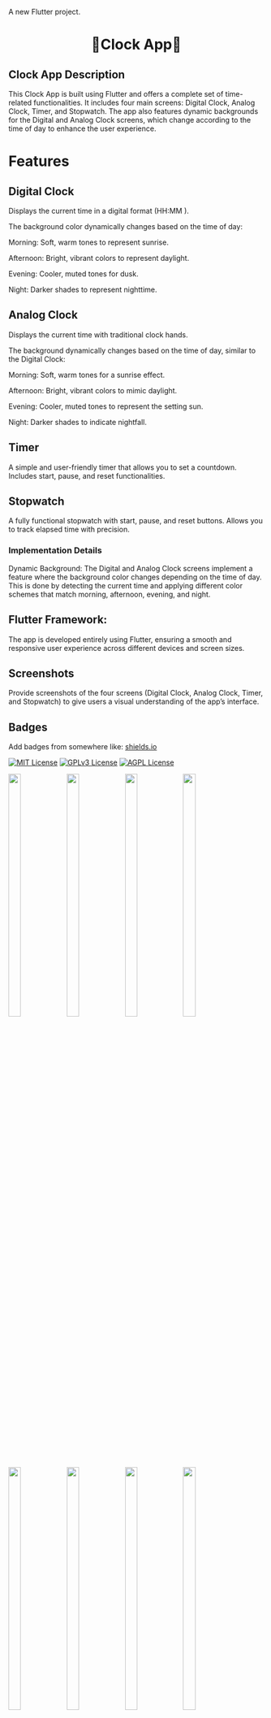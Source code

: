 

A new Flutter project.



<h1 align="center">🔶Clock App🔶</h1>

## Clock App Description
This Clock App is built using Flutter and offers a complete set of time-related functionalities. It includes four main screens: Digital Clock, Analog Clock, Timer, and Stopwatch. The app also features dynamic backgrounds for the Digital and Analog Clock screens, which change according to the time of day to enhance the user experience.

# Features
## Digital Clock
Displays the current time in a digital format (HH:MM
).

The background color dynamically changes based on the time of day:

Morning: Soft, warm tones to represent sunrise.

Afternoon: Bright, vibrant colors to represent daylight.

Evening: Cooler, muted tones for dusk.

Night: Darker shades to represent nighttime.

## Analog Clock

Displays the current time with traditional clock hands.

The background dynamically changes based on the time of day, similar to the Digital Clock:

Morning: Soft, warm tones for a sunrise effect.

Afternoon: Bright, vibrant colors to mimic daylight.

Evening: Cooler, muted tones to represent the setting sun.

Night: Darker shades to indicate nightfall.

## Timer

A simple and user-friendly timer that allows you to set a countdown.
Includes start, pause, and reset functionalities.

## Stopwatch

A fully functional stopwatch with start, pause, and reset buttons.
Allows you to track elapsed time with precision.

### Implementation Details
Dynamic Background: The Digital and Analog Clock screens implement a feature where the background color changes depending on the time of day. This is done by detecting the current time and applying different color schemes that match morning, afternoon, evening, and night.


## Flutter Framework: 
The app is developed entirely using Flutter, ensuring a smooth and responsive user experience across different devices and screen sizes.

## Screenshots
Provide screenshots of the four screens (Digital Clock, Analog Clock, Timer, and Stopwatch) to give users a visual understanding of the app’s interface.


## Badges

Add badges from somewhere like: [shields.io](https://shields.io/)

[![MIT License](https://img.shields.io/badge/License-MIT-green.svg)](https://choosealicense.com/licenses/mit/)
[![GPLv3 License](https://img.shields.io/badge/License-GPL%20v3-yellow.svg)](https://opensource.org/licenses/)
[![AGPL License](https://img.shields.io/badge/license-AGPL-blue.svg)](http://www.gnu.org/licenses/agpl-3.0)



<p>
 

  <img src="https://github.com/user-attachments/assets/48b50afb-93c3-4d65-8ab5-89b9ae036bf1" width="22%" Height="35%">
  <img src="https://github.com/user-attachments/assets/95812af5-1ece-4af0-a9e7-7488c9c83c66" width="22%" Height="35%">
  <img src="https://github.com/user-attachments/assets/5aec9a3f-cb86-49d2-bd17-2e446beff542" width="22%" Height="35%">
  <img src="https://github.com/user-attachments/assets/1e7097f9-e1fe-4deb-940a-ee49c7e65412" width="22%" Height="35%">
  <img src="https://github.com/user-attachments/assets/8c99a558-b81d-4062-8f7d-ccf9f4bbb32f" width="22%" Height="35%">
  <img src="https://github.com/user-attachments/assets/5f69b186-5f6e-4f6c-8594-eb41041204ce" width="22%" Height="35%">
  <img src="https://github.com/user-attachments/assets/dcf7336c-7823-4489-a35d-757dfcaba49a" width="22%" Height="35%">
  <img src="https://github.com/user-attachments/assets/63d4050b-8343-4a04-aa2b-296e191315fb" width="22%" Height="35%">
  <img src="https://github.com/user-attachments/assets/5ff31fda-a59b-4f74-8c50-185ae6c13f5f" width="22%" Height="35%">
  <img src="https://github.com/user-attachments/assets/926a4e7f-dac6-4d4e-a33c-6f56b2f1a7e0" width="22%" Height="35%">
  <img src="https://github.com/user-attachments/assets/1ac538c1-9cd4-4217-a042-6b7aeaf07673" width="22%" Height="35%">
  <img src="https://github.com/user-attachments/assets/13d57093-612f-4fab-a7dc-91722b3f022f" width="22%" Height="35%">
  <img src="https://github.com/user-attachments/assets/780566ba-b35f-4f6e-ba9a-9b569cac14de" width="22%" Height="35%">
  <img src="https://github.com/user-attachments/assets/94d75b2a-27b7-4f56-9142-afefed225380" width="22%" Height="35%">
  <img src="https://github.com/user-attachments/assets/e6d0c886-0d3e-4235-a21a-1b171e7cb488" width="22%" Height="35%">

  <img src="https://github.com/user-attachments/assets/90131451-7652-46ba-bfef-ce4bdf675cee" width="22%" Height="35%">
  <img src="https://github.com/user-attachments/assets/ac54867d-4b6c-47cb-900c-15829bd13152" width="22%" Height="35%">
  
  </p>



https://github.com/user-attachments/assets/8c88137e-6760-4392-b173-67c9c0111b7e

